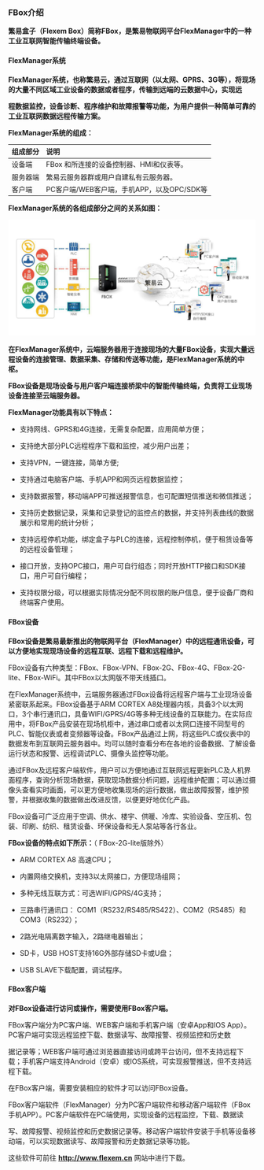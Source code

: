 ### **FBox介绍**  

**繁易盒子（Flexem Box）简称FBox，是繁易物联网平台FlexManager中的一种工业互联网智能传输终端设备。**  

#### **FlexManager系统**  

**FlexManager系统，也称繁易云，通过互联网（以太网、GPRS、3G等），将现场的大量不同区域工业设备的数据或者程序，传输到远端的云数据中心，实现远**  

**程数据监控，设备诊断、程序维护和故障报警等功能，为用户提供一种简单可靠的工业互联网数据远程传输方案。**  

**FlexManager系统的组成：**  
  
| 组成部分 | 说明 |
|   - |  :- |
|设备端|FBox 和所连接的设备控制器、HMI和仪表等。|
|服务器端|繁易云服务器群或用户自建私有云服务器。|
|客户端|PC客户端/WEB客户端，手机APP，以及OPC/SDK等|

**FlexManager系统的各组成部分之间的关系如图：**  

![FlexManager系统](guide/Images/FServer.png "FlexManager系统")  

**在FlexManager系统中，云端服务器用于连接现场的大量FBox设备，实现大量远程设备的连接管理、数据采集、存储和传送等功能，是FlexManager系统的中枢。**  

**FBox设备是现场设备与用户客户端连接桥梁中的智能传输终端，负责将工业现场设备连接至云端服务器。**  

**FlexManager功能具有以下特点：**  
  
- 支持网线、GPRS和4G连接，无需复杂配置，应用简单方便；  

- 支持绝大部分PLC远程程序下载和监控，减少用户出差；  

- 支持VPN，一键连接，简单方便;  

- 支持通过电脑客户端、手机APP和网页远程数据监控；  

- 支持数据报警，移动端APP可推送报警信息，也可配置短信推送和微信推送；  

- 支持历史数据记录，采集和记录登记的监控点的数据，并支持列表曲线的数据展示和常用的统计分析；  

- 支持远程停机功能，绑定盒子与PLC的连接，远程控制停机，便于租赁设备等的远程设备管理；  

- 接口开放，支持OPC接口，用户可自行组态；同时开放HTTP接口和SDK接口，用户可自行编程；  

- 支持权限分级，可以根据实际情况分配不同权限的账户信息，便于设备厂商和终端客户使用。  

#### **FBox设备**  

**FBox设备是繁易最新推出的物联网平台（FlexManager）中的远程通讯设备，可以方便地实现现场设备的远程互联、远程下载和远程维护。**  

FBox设备有六种类型：FBox、FBox-VPN、FBox-2G、FBox-4G、FBox-2G-lite、FBox-WiFi。其中FBox以太网版不带天线插口。  

在FlexManager系统中，云端服务器通过FBox设备将远程客户端与工业现场设备紧密联系起来。FBox设备基于ARM CORTEX A8处理器内核，具备3个以太网口，3个串行通讯口，具备WIFI/GPRS/4G等多种无线设备的互联能力。在实际应用中，将FBox产品安装在现场机柜中，通过串口或者以太网口连接不同型号的PLC、智能仪表或者变频器等设备。FBox产品通过上网，将这些PLC或仪表中的数据发布到互联网云服务器中。均可以随时查看分布在各地的设备数据、了解设备运行状态和报警、远程调试PLC、摄像头监控等功能。  

通过FBox及远程客户端软件，用户可以方便地通过互联网远程更新PLC及人机界面程序，查询分析现场数据，获取现场数据分析问题，远程维护配置；可以通过摄像头查看实时画面，可以更方便地收集现场的运行数据，做出故障报警，维护预警，并根据收集的数据做出改进反馈，以便更好地优化产品。  

FBox设备可广泛应用于空调、供水、楼宇、供暖、冷库、实验设备、空压机、包装、印刷、纺织、租赁设备、环保设备和无人泵站等各行各业。  

**FBox设备的特点如下所示：**（ FBox-2G-lite版除外）  

- ARM CORTEX A8 高速CPU；  

- 内置网络交换机，支持3以太网接口，方便现场组网；  

- 多种无线互联方式：可选WIFI/GPRS/4G支持；  

- 三路串行通讯口： COM1（RS232/RS485/RS422）、COM2（RS485）和COM3（RS232）；  

- 2路光电隔离数字输入，2路继电器输出；  

- SD卡，USB HOST支持16G外部存储SD卡或U盘；  

- USB SLAVE下载配置，调试程序。  

#### **FBox客户端**  

**对FBox设备进行访问或操作，需要使用FBox客户端。**  

FBox客户端分为PC客户端、WEB客户端和手机客户端（安卓App和IOS App）。PC客户端可实现远程监控下载、数据读写、故障报警、视频监控和历史数  

据记录等；WEB客户端可通过浏览器直接访问或跨平台访问，但不支持远程下载；手机客户端支持Android（安卓）或IOS系统，可实现报警推送，但不支持远程下载。  

在FBox客户端，需要安装相应的软件才可以访问FBox设备。  

FBox客户端软件（FlexManager）分为PC客户端软件和移动客户端软件（FBox手机APP）。PC客户端软件在PC端使用，实现设备的远程监控，下载、数据读  

写、故障报警、视频监控和历史数据记录等。移动客户端软件安装于手机等设备移动端，可以实现数据读写、故障报警和历史数据记录等功能。  

这些软件可前往 **http://www.flexem.cn** 网站中进行下载。